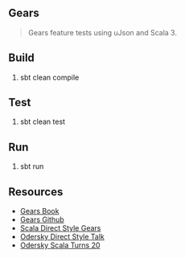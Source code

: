 Gears
-----
>Gears feature tests using uJson and Scala 3.

Build
-----
1. sbt clean compile

Test
----
1. sbt clean test

Run
---
1. sbt run

Resources
---------
* [Gears Book](https://blog.nkagami.me/gears-book/introduction.html)
* [Gears Github](https://github.com/lampepfl/gears)
* [Scala Direct Style Gears](https://github.com/lampepfl/gears)
* [Odersky Direct Style Talk](https://www.youtube.com/watch?v=0Fm0y4K4YO8)
* [Odersky Scala Turns 20](https://www.youtube.com/watch?v=sNos8aGjJMA)